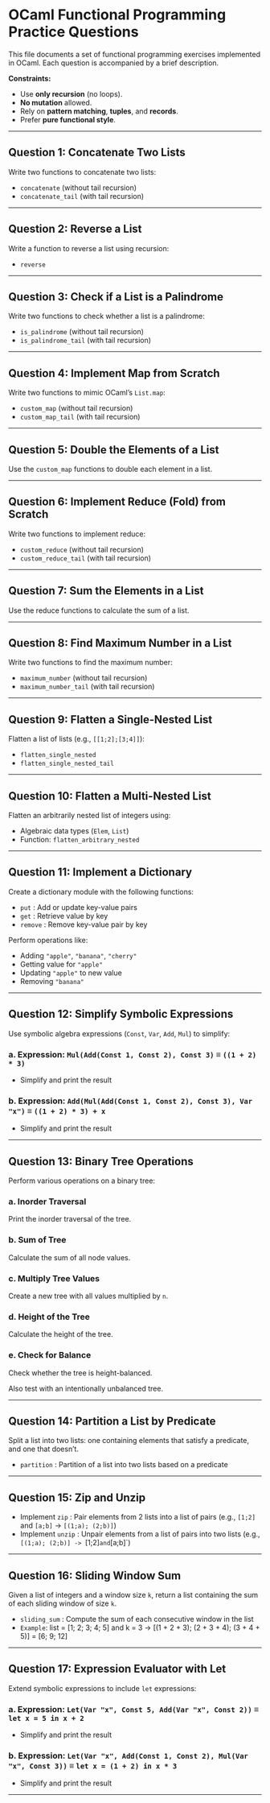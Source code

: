 # OCaml Functional Programming Practice Questions

This file documents a set of functional programming exercises implemented in OCaml. Each question is accompanied by a brief description.

**Constraints:**

* Use **only recursion** (no loops).
* **No mutation** allowed.
* Rely on **pattern matching**, **tuples**, and **records**.
* Prefer **pure functional style**.

---

## Question 1: Concatenate Two Lists

Write two functions to concatenate two lists:
- `concatenate` (without tail recursion)
- `concatenate_tail` (with tail recursion)

---

## Question 2: Reverse a List

Write a function to reverse a list using recursion:
- `reverse`

---

## Question 3: Check if a List is a Palindrome

Write two functions to check whether a list is a palindrome:
- `is_palindrome` (without tail recursion)
- `is_palindrome_tail` (with tail recursion)

---

## Question 4: Implement Map from Scratch

Write two functions to mimic OCaml’s `List.map`:
- `custom_map` (without tail recursion)
- `custom_map_tail` (with tail recursion)

---

## Question 5: Double the Elements of a List

Use the `custom_map` functions to double each element in a list.

---

## Question 6: Implement Reduce (Fold) from Scratch

Write two functions to implement reduce:
- `custom_reduce` (without tail recursion)
- `custom_reduce_tail` (with tail recursion)

---

## Question 7: Sum the Elements in a List

Use the reduce functions to calculate the sum of a list.

---

## Question 8: Find Maximum Number in a List

Write two functions to find the maximum number:
- `maximum_number` (without tail recursion)
- `maximum_number_tail` (with tail recursion)

---

## Question 9: Flatten a Single-Nested List

Flatten a list of lists (e.g., `[[1;2];[3;4]]`):
- `flatten_single_nested`
- `flatten_single_nested_tail`

---

## Question 10: Flatten a Multi-Nested List

Flatten an arbitrarily nested list of integers using:
- Algebraic data types (`Elem`, `List`)
- Function: `flatten_arbitrary_nested`

---

## Question 11: Implement a Dictionary

Create a dictionary module with the following functions:
- `put` : Add or update key-value pairs
- `get` : Retrieve value by key
- `remove` : Remove key-value pair by key

Perform operations like:
- Adding `"apple"`, `"banana"`, `"cherry"`
- Getting value for `"apple"`
- Updating `"apple"` to new value
- Removing `"banana"`

---

## Question 12: Simplify Symbolic Expressions

Use symbolic algebra expressions (`Const`, `Var`, `Add`, `Mul`) to simplify:

### a. Expression: `Mul(Add(Const 1, Const 2), Const 3)` ≡ `((1 + 2) * 3)`
- Simplify and print the result

### b. Expression: `Add(Mul(Add(Const 1, Const 2), Const 3), Var "x")` ≡ `((1 + 2) * 3) + x`
- Simplify and print the result

---

## Question 13: Binary Tree Operations

Perform various operations on a binary tree:

### a. Inorder Traversal
Print the inorder traversal of the tree.

### b. Sum of Tree
Calculate the sum of all node values.

### c. Multiply Tree Values
Create a new tree with all values multiplied by `n`.

### d. Height of the Tree
Calculate the height of the tree.

### e. Check for Balance
Check whether the tree is height-balanced.

Also test with an intentionally unbalanced tree.

---

## **Question 14: Partition a List by Predicate**

Split a list into two lists: one containing elements that satisfy a predicate, and one that doesn’t.

* `partition` : Partition of a list into two lists based on a predicate

---

## **Question 15: Zip and Unzip**

* Implement `zip` : Pair elements from 2 lists into a list of pairs (e.g., `[1;2]` and `[a;b]` -> `[(1;a); (2;b)]`)
* Implement `unzip` : Unpair elements from a list of pairs into two lists (e.g., `[(1;a); (2;b)] -> `[1;2]` and `[a;b]`)

---

## **Question 16: Sliding Window Sum**

Given a list of integers and a window size `k`, return a list containing the sum of each sliding window of size `k`.

* `sliding_sum` : Compute the sum of each consecutive window in the list
* `Example`: list = [1; 2; 3; 4; 5] and k = 3 → [(1 + 2 + 3); (2 + 3 + 4); (3 + 4 + 5)] = [6; 9; 12]

---

## **Question 17: Expression Evaluator with Let**

Extend symbolic expressions to include `let` expressions:

### a. Expression: `Let(Var "x", Const 5, Add(Var "x", Const 2))` ≡ `let x = 5 in x + 2`
- Simplify and print the result


### b. Expression: `Let(Var "x", Add(Const 1, Const 2), Mul(Var "x", Const 3))` ≡ `let x = (1 + 2) in x * 3`
- Simplify and print the result

---

